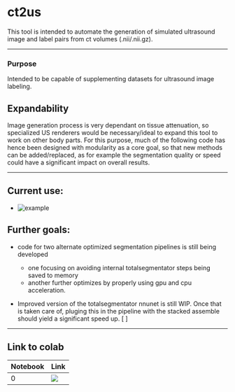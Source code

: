 # ct2us

This tool is intended to automate the generation of simulated ultrasound image and label pairs from ct volumes (.nii/.nii.gz).

---

### Purpose
Intended to be capable of supplementing datasets for ultrasound image labeling.

## Expandability
Image generation process is very dependant on tissue attenuation, so specialized US renderers would be necessary/ideal to expand this tool to work on other body parts. For this purpose, much of the following code has hence been designed with modularity as a core goal, so that new methods can be added/replaced, as for example the segmentation quality or speed could have a significant impact on overall results. 

---

## Current use:
- ![example](../assets/Full%20Demo.gif)
  

## Further goals:
- code for two alternate optimized segmentation pipelines is still being developed
  - one focusing on avoiding internal totalsegmentator steps being saved to memory
  - another further optimizes by properly using gpu and cpu acceleration.

- Improved version of the totalsegmentator nnunet is still WIP. Once that is taken care of, pluging this in the pipeline with the stacked assemble should yield a significant speed up. [ ]

---

## Link to colab

| Notebook      | Link |
| ----------- | ----------- |
| 0 | [![](https://colab.research.google.com/assets/colab-badge.svg)](https://colab.research.google.com/github/lczamprogno/ct2us/blob/main/CT2US.ipynb)|
